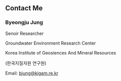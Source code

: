 ## Contact Me 

### Byeongju Jung

Senoir Researcher

Groundwater Environment Research Center

Korea Institute of Geosiences And Mineral Resources

(한국지질자원 연구원)

Email: bjung@kigam.re.kr
